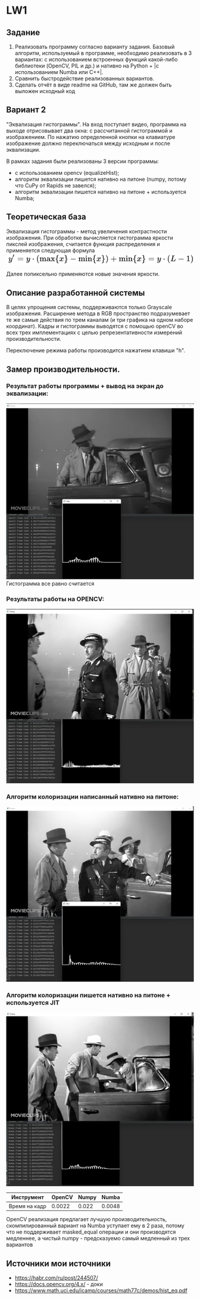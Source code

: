 # LW1

## Задание
  1. Реализовать программу согласно варианту задания. Базовый алгоритм, 
используемый в программе, необходимо реализовать в 3 вариантах: с 
использованием встроенных функций какой-либо библиотеки (OpenCV, 
PIL и др.) и нативно на Python + |с использованием Numba или C++|.
  2. Сравнить быстродействие реализованных вариантов.
  3. Сделать отчёт в виде readme на GitHub, там же должен быть выложен 
исходный код


## Вариант 2

   "Эквализация гистограммы". На вход поступает видео, программа на 
выходе отрисовывает два окна: с рассчитанной гистограммой и 
изображением. По нажатию определенной кнопки на клавиатуре 
изображение должно переключаться между исходным и после 
эквализации.

В рамках задания были реализованы 3 версии программы:
- с использованием opencv (equalizeHist);
- алгоритм эквализации пишется нативно на питоне (numpy, потому что CuPy от Rapids не завелся);
- алгоритм эквализации пишется нативно на питоне + используется Numba;

## Теоретическая база
Эквализация гистограммы - метод увеличения контрастности изображения. При обработке вычисляется гистограмма яркости 
пикслей изображения, считается функция распределения и применяется следующая формула
![img_3.png](screenshots/formula.svg)

Далее попиксельно применяются новые значения яркости.
## Описание разработанной системы
В целях упрощения системы, поддерживаются только Grayscale изображения. Расширение метода в RGB пространство подразумевает 
те же самые действия по трем каналам (и три графика на одном наборе координат). Кадры и гистограммы выводятся с помощью openCV во всех трех имплементациях с целью
репрезентативности измерений производительности.

Переключение режима работы производится нажатием клавиши "h".

## Замер производительности.
### Результат работы программы + вывод на экран до эквализации:

![screenshot](screenshots/casablanca.png)
Гистограмма все равно считается
### Результаты работы на OPENCV:

![img.png](screenshots/opencv.png)


### Алгоритм колоризации написанный нативно на питоне:

![img_2.png](screenshots/native.png)


### Алгоритм колоризации пишется нативно на питоне + используется JIT

![img_3.png](screenshots/numba.png)

| Инструмент    | OpenCV | Numpy | Numba  |
|---------------|--------|-------|--------|
| Время на кадр | 0.0022 | 0.022 | 0.0048 |

OpenCV реализация предлагает лучшую производительность, скомпилированный вариант на Numba уступает ему в 2 раза, потому что не 
поддерживает masked_equal операции и они производятся медленнее, а чистый numpy - предсказуемо самый медленный из трех вариантов
## Источники мои источники
- https://habr.com/ru/post/244507/
- https://docs.opencv.org/4.x/ - доки
- https://www.math.uci.edu/icamp/courses/math77c/demos/hist_eq.pdf